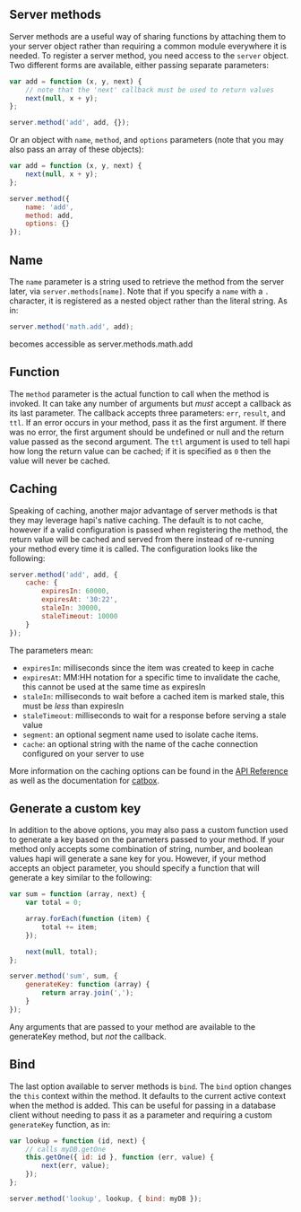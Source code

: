 ## Server methods

Server methods are a useful way of sharing functions by attaching them to your server object rather than requiring a common module everywhere it is needed. To register a server method, you need access to the `server` object. Two different forms are available, either passing separate parameters:

```javascript
var add = function (x, y, next) {
    // note that the 'next' callback must be used to return values
    next(null, x + y);
};

server.method('add', add, {});
```

Or an object with `name`, `method`, and `options` parameters (note that you may also pass an array of these objects):

```javascript
var add = function (x, y, next) {
    next(null, x + y);
};

server.method({
    name: 'add',
    method: add,
    options: {}
});
```

## Name

The `name` parameter is a string used to retrieve the method from the server later, via `server.methods[name]`. Note that if you specify a `name` with a `.` character, it is registered as a nested object rather than the literal string. As in:

```javascript
server.method('math.add', add);
```

becomes accessible as server.methods.math.add

## Function

The `method` parameter is the actual function to call when the method is invoked. It can take any number of arguments but *must* accept a callback as its last parameter. The callback accepts three parameters: `err`, `result`, and `ttl`. If an error occurs in your method, pass it as the first argument. If there was no error, the first argument should be undefined or null and the return value passed as the second argument. The `ttl` argument is used to tell hapi how long the return value can be cached; if it is specified as `0` then the value will never be cached.

## Caching

Speaking of caching, another major advantage of server methods is that they may leverage hapi's native caching. The default is to not cache, however if a valid configuration is passed when registering the method, the return value will be cached and served from there instead of re-running your method every time it is called. The configuration looks like the following:

```javascript
server.method('add', add, {
    cache: {
        expiresIn: 60000,
        expiresAt: '30:22',
        staleIn: 30000,
        staleTimeout: 10000
    }
});
```

The parameters mean:

* `expiresIn`: milliseconds since the item was created to keep in cache
* `expiresAt`: MM:HH notation for a specific time to invalidate the cache, this cannot be used at the same time as expiresIn
* `staleIn`: milliseconds to wait before a cached item is marked stale, this must be *less* than expiresIn
* `staleTimeout`: milliseconds to wait for a response before serving a stale value
* `segment`: an optional segment name used to isolate cache items.
* `cache`: an optional string with the name of the cache connection configured on your server to use

More information on the caching options can be found in the [API Reference](/api#servermethodmethod) as well as the documentation for [catbox](https://github.com/hapijs/catbox#policy).

## Generate a custom key

In addition to the above options, you may also pass a custom function used to generate a key based on the parameters passed to your method. If your method only accepts some combination of string, number, and boolean values hapi will generate a sane key for you. However, if your method accepts an object parameter, you should specify a function that will generate a key similar to the following:

```javascript
var sum = function (array, next) {
    var total = 0;

    array.forEach(function (item) {
        total += item;
    });

    next(null, total);
};

server.method('sum', sum, {
    generateKey: function (array) {
        return array.join(',');
    }
});
```

Any arguments that are passed to your method are available to the generateKey method, but *not* the callback.

## Bind

The last option available to server methods is `bind`. The `bind` option changes the `this` context within the method. It defaults to the current active context when the method is added. This can be useful for passing in a database client without needing to pass it as a parameter and requiring a custom `generateKey` function, as in:

```javascript
var lookup = function (id, next) {
    // calls myDB.getOne
    this.getOne({ id: id }, function (err, value) {
        next(err, value);
    });
};

server.method('lookup', lookup, { bind: myDB });
```

